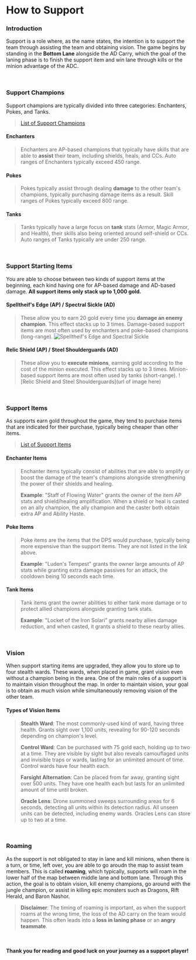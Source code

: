 # How to Support

### Introduction
Support is a role where, as the name states, the intention is to support the team through assisting the team and obtaining vision. The game begins by standing in the **Bottom Lane** alongside the AD Carry, which the goal of the laning phase is to finish the support item and win lane through kills or the minion advantage of the ADC.

<p>&nbsp;  </p>

### Support Champions
Support champions are typically divided into three categories: Enchanters, Pokes, and Tanks.
> [List of Support Champions](https://leagueoflegends.fandom.com/wiki/Category:Support_champion)

#### Enchanters
> Enchanters are AP-based champions that typically have skills that are able to **assist** their team, including shields, heals, and CCs. Auto ranges of Enchanters typically exceed 450 range.

#### Pokes
> Pokes typically assist through dealing **damage** to the other team's champions, typically purchasing damage items as a result. Skill ranges of Pokes typically exceed 800 range.

#### Tanks
> Tanks typically have a large focus on **tank** stats (Armor, Magic Armor, and Health), their skills also being oriented around self-shield or CCs. Auto ranges of Tanks typically are under 250 range.

 <p>&nbsp;  </p>
 
### Support Starting Items
You are able to choose between two kinds of support items at the beginning, each kind having one for AP-based damage and AD-based damage. **All support items only stack up to 1,000 gold.**

#### Spelltheif's Edge (AP) / Spectral Sickle (AD)
> These allow you to earn 20 gold every time you **damage an enemy champion**. This effect stacks up to 3 times.
> Damage-based support items are most often used by enchanters and poke-based champions (long-range).
![Spelltheif's Edge and Spectral Sickle](/asset/dmgsupitems.png "Damage-Based Support Starting Items")

#### Relic Shield (AP) / Steel Shoulderguards (AD)
> These allow you to **execute minions**, earning gold according to the cost of the minion executed. This effect stacks up to 3 times.
> Minion-based support items are most often used by tanks (short-range).
![Relic Shield and Steel Shoulderguards](url of image here)

<p>&nbsp;  </p>
 
### Support Items
As supports earn gold throughout the game, they tend to purchase items that are indicated for their purchase, typically being cheaper than other items.
> [List of Support Items](https://leagueoflegends.fandom.com/wiki/Category:Support_items)

#### Enchanter Items
> Enchanter items typically consist of abilities that are able to amplify or boost the damage of the team's champions alongside strengthening the power of their shields and healing.
> 
> **Example**: "Staff of Flowing Water" grants the owner of the item AP stats and shield/healing amplification. When a shield or heal is casted on an ally champion, the ally champion and the caster both obtain extra AP and Ability Haste.

#### Poke Items
> Poke items are  the items that the DPS would purchase, typically being more expensive than the support items. They are not listed in the link above.
>
> **Example**: "Luden's Tempest" grants the owner large amounts of AP stats while granting extra damage passives for an attack, the cooldown being 10 seconds each time.

#### Tank Items
> Tank items grant the owner abilities to either tank more damage or to protect allied champions alongside granting tank stats.
>
> **Example**: "Locket of the Iron Solari" grants nearby allies damage reduction, and when casted, it grants a shield to these nearby allies.

<p>&nbsp;  </p>

### Vision
When support starting items are upgraded, they allow you to store up to four stealth wards. These wards, when placed in game, grant vision even without a champion being in the area. One of the main roles of a support is to maintain vision throughout the map.
In order to maintain vision, your goal is to obtain as much vision while simultaneously removing vision of the other team.

#### Types of Vision Items
> **Stealth Ward**: The most commonly-used kind of ward, having three health. Grants sight over 1,100 units, revealing for 90-120 seconds depending on champion's level.
> 
> **Control Ward**: Can be purchased with 75 gold each, holding up to two at a time. They are visible by sight but also reveals camouflaged units and invisible traps or wards, lasting for an unlimited amount of time. Control wards have four health each.
> 
> **Farsight Alternation**: Can be placed from far away, granting sight over 500 units. They have one health each but lasts for an unlimited amount of time until broken.
> 
> **Oracle Lens**: Drone summoned sweeps surrounding areas for 6 seconds, detecting all units within its detection radius. All unseen units can be detected, including enemy wards. Oracles Lens can store up to two at a time.

<p>&nbsp;  </p>

### Roaming
As the support is not obligated to stay in lane and kill minions, when there is a turn, or time, left over, you are able to go aroudn the map to assist team members. This is called **roaming**, which typically, supports will roam in the lower half of the map between middle lane and bottom lane. Through this action, the goal is to obtain vision, kill enemy champions, go around with the jungle champion, or assist in killing epic monsters such as Dragons, Rift Herald, and Baron Nashor.
> **Disclaimer**: The timing of roaming is important, as when the support roams at the wrong time, the loss of the AD carry on the team would happen. This often leads into a **loss in laning phase** or an **angry teammate**.

<p>&nbsp;  </p>

#### Thank you for reading and good luck on your journey as a support player!

